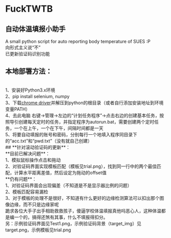 # FuckTWTB
## 自动体温填报小助手
A small python script for auto reporting body temperature of SUES :P
<br>
向形式主义说“不”
<br>
已更新验证码识别功能
<br>
## 本地部署方法：
<br>
1、安装好Python3.x环境<br>
2、pip install selenium, numpy<br>
3、下载<a href="https://chromedriver.storage.googleapis.com/index.html?path=94.0.4606.61/", target="_blank">chrome driver</a>并解压到python的根目录（或者自行添加安装地址到环境变量PATH）<br>
4、去此电脑 右键->管理->左边的“计划任务程序”->点击右边的创建基本任务，按照导引创建每天定时的任务，并指定程序为autorun.bat，需要创建两个定时任务，一个在上午，一个在下午，间隔时间都是一天<br>
5、将要自动填报的账号和密码，分别每行一个地填入程序同目录下的“acc.txt”和“pwd.txt”（没有就自己创建）
<br>
## **针对滚动验证码的更新**： 
<br>
**目前已解决问题**：<br>
1、模拟鼠标操作点击和拖动 <br>
2、对验证码界面实现模板匹配（模板见trial.png），找到同一行中的两个最佳匹配，计算水平距离差值，然后设定为拖动的offset值<br>
**仍有问题**：<br>
1、对验证码界面会出现偏差（不知道是不是显示器比例的问题）<br>
2、模板匹配容易漏检<br>
3、对于模板的处理不是很好，不知道有什么更好的边缘检测算法可以扣出那个图像边缘，而不只是边缘家呢<br>
跪求各位大手子出手相助救救孩子，傻逼学校体温填报真他吗恶心人，这种体温都是编一个的，搞得还煞有其事，什么不填报得扣分。<br>
另：示例验证码界面见Test1.png，示例验证码背景（target_img）见target.png，示例模板见trial.png<br>
